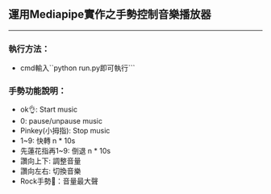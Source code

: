 ## 運用Mediapipe實作之手勢控制音樂播放器
---
### 執行方法：
- cmd輸入``python run.py即可執行```
### 手勢功能說明：
- ok👌: Start music
- 0: pause/unpause music
- Pinkey(小拇指): Stop music
- 1~9: 快轉 n * 10s
- 先蓮花指再1~9: 倒退 n * 10s
- 讚向上下: 調整音量
- 讚向左右: 切換音樂
- Rock手勢🤟：音量最大聲